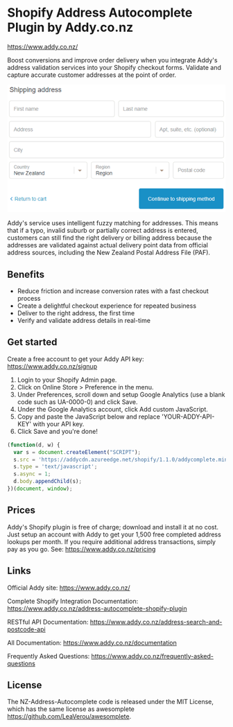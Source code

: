 # Shopify Address Autocomplete Plugin by Addy.co.nz

https://www.addy.co.nz/

Boost conversions and improve order delivery when you integrate Addy's address validation services into your Shopify checkout forms. Validate and capture accurate customer addresses at the point of order.

![Shopify Address Autocomplete](https://github.com/addynz/Shopify-Address-Autocomplete/blob/master/shopifyaddressautocomplete.gif)

Addy's service uses intelligent fuzzy matching for addresses. This means that if a typo, invalid suburb or partially correct address is entered, customers can still find the right delivery or billing address because the addresses are validated against actual delivery point data from official address sources, including the New Zealand Postal Address File (PAF).

## Benefits

- Reduce friction and increase conversion rates with a fast checkout process 
- Create a delightful checkout experience for repeated business
- Deliver to the right address, the first time
- Verify and validate address details in real-time

## Get started
Create a free account to get your Addy API key: <https://www.addy.co.nz/signup>

1. Login to your Shopify Admin page.
2. Click on Online Store > Preference in the menu.
3. Under Preferences, scroll down and setup Google Analytics (use a blank code such as UA-0000-0) and click Save.
4. Under the Google Analytics account, click Add custom JavaScript.
5. Copy and paste the JavaScript below and replace 'YOUR-ADDY-API-KEY' with your API key.
6. Click Save and you're done!

```javascript
(function(d, w) {
  var s = document.createElement("SCRIPT");
  s.src = 'https://addycdn.azureedge.net/shopify/1.1.0/addycomplete.min.js?key=YOUR-ADDY-KEY';
  s.type = 'text/javascript';
  s.async = 1;
  d.body.appendChild(s);
})(document, window);
```

## Prices
Addy's Shopify plugin is free of charge; download and install it at no cost.  Just setup an account with Addy to get your 1,500 free completed address lookups per month.  If you require additional address transactions, simply pay as you go. See: https://www.addy.co.nz/pricing

## Links

Official Addy site: <https://www.addy.co.nz/>

Complete Shopify Integration Documentation: <https://www.addy.co.nz/address-autocomplete-shopify-plugin>

RESTful API Documentation: <https://www.addy.co.nz/address-search-and-postcode-api>

All Documentation: <https://www.addy.co.nz/documentation>

Frequently Asked Questions: <https://www.addy.co.nz/frequently-asked-questions>

## License

The NZ-Address-Autocomplete code is released under the MIT License, 
which has the same license as awesomplete <https://github.com/LeaVerou/awesomplete>.
